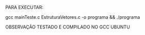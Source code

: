 PARA EXECUTAR:

gcc mainTeste.c EstruturaVetores.c -o programa && ./programa

OBSERVAÇÃO TESTADO E COMPILADO NO GCC UBUNTU